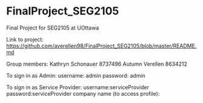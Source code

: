 # FinalProject_SEG2105
Final Project for SEG2105 at UOttawa

Link to project: https://github.com/averellen98/FinalProject_SEG2105/blob/master/README.md

Group members:
  Kathryn Schonauer 8737496
  Autumn Verellen 8634212
  
  To sign in as Admin:
  username: admin
  password: admin

  To sign in as Service Provider:
  username:serviceProvider
  password:serviceProvider
  company name (to access profile):

